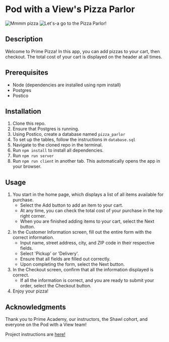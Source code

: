 # Pod with a View's Pizza Parlor

![Mmmm pizza](https://media1.giphy.com/media/4ayiIWaq2VULC/giphy.gif)
![Let's-a go to the Pizza Parlor!](https://media3.giphy.com/media/XRNiyGKFYw5UbcRFpL/giphy.gif)

## Description

Welcome to Prime Pizza! In this app, you can add pizzas to your cart, then checkout. The total cost of your cart is displayed on the header at all times.

## Prerequisites

- Node (dependencies are installed using npm install)
- Postgres
- Postico

## Installation

1. Clone this repo.
2. Ensure that Postgres is running.
3. Using Postico, create a database named `pizza_parlor`
4. To set up the tables, follow the instructions in `database.sql`
5. Navigate to the cloned repo in the terminal.
6. Run `npm install` to install all dependencies.
7. Run `npm run server`
8. Run `npm run client` in another tab. This automatically opens the app in your browser.


## Usage

1. You start in the home page, which displays a list of all items available for purchase. 
    - Select the Add button to add an item to your cart.
    - At any time, you can check the total cost of your purchase in the top right corner.
    - When you are finished adding items to your cart, select the Next button.
2. In the Customer Information screen, fill out the entire form with the correct information.
    - Input name, street address, city, and ZIP code in their respective fields.
    - Select 'Pickup' or 'Delivery'.
    - Ensure that all fields are filled out correctly.
    - Upon completing the form, select the Next button.
3. In the Checkout screen, confirm that all the information displayed is correct.
    - If all the information is correct, and you are ready to submit your order, select the Checkout button.
4. Enjoy your pizza!

## Acknowledgments

Thank you to Prime Academy, our instructors, the Shawl cohort, and everyone on the Pod with a View team!

Project instructions are [here!](INSTRUCTIONS.md)
